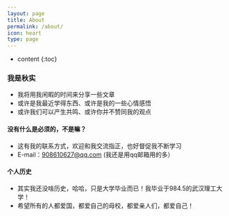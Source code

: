 ```yaml
---
layout: page
title: About
permalink: /about/
icon: heart
type: page
---
```


* content
{:toc}


### 我是秋实

- 我将用我闲暇的时间来分享一些文章 
- 或许是我最近学得东西、或许是我的一些心情感悟  
- 或许我们可以产生共鸣、或许你并不赞同我的观点  

#### 没有什么是必须的，不是嘛？

- 这有我的联系方式，欢迎和我交流指正，也好督促我不断学习    
- E-mail：908610627@qq.com (我还是用qq邮箱用的多）  

#### 个人历史

- 其实我还没啥历史，哈哈，只是大学毕业而已！我毕业于984.5的武汉理工大学！  
- 希望所有的人都爱国，都爱自己的母校，都爱亲人们，都爱自己！
